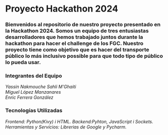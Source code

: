 # Proyecto Hackathon 2024

### Bienvenidos al repositorio de nuestro proyecto presentado en la Hackathon 2024. Somos un equipo de tres entusiastas desarrolladores que hemos trabajado juntos durante la hackathon para hacer el challenge de los FGC. Nuestro proyecto tiene como objetivo que es hacer del transporte público lo más inclusivo possible para que todo tipo de público lo pueda usar.

### Integrantes del Equipo
_Yassin Nakmouche Sahli M'Ghaiti_ <br>
_Miguel López Manzanares_ <br>
_Enric Ferrera González_ 
### Tecnologías Utilizadas
_Frontend: Python(Kivy) i HTML._
_Backend:Pyhton, JavaScript i Sockets._
_Herramientas y Servicios: Librerias de Google y  Pycharm._
